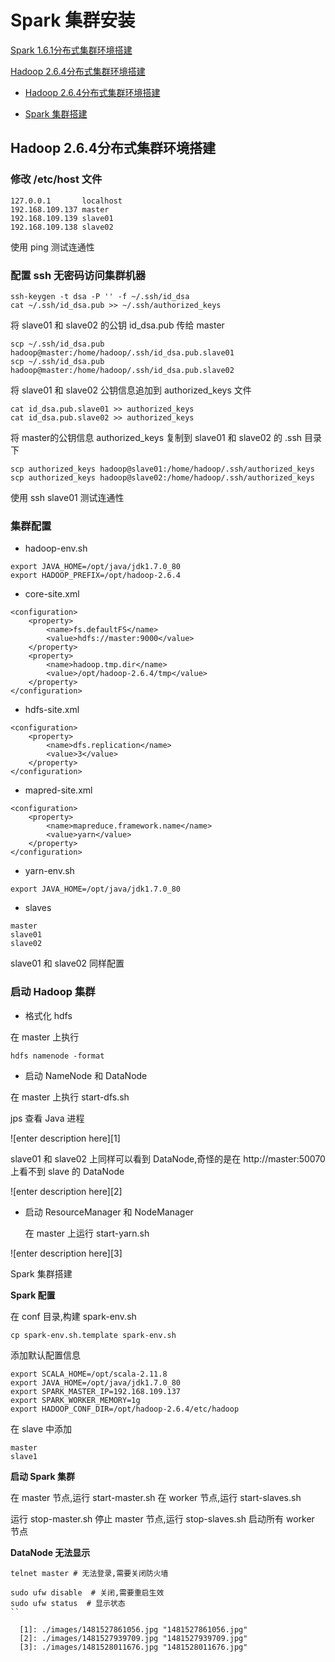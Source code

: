 #  Spark 集群安装


[Spark 1.6.1分布式集群环境搭建](https://my.oschina.net/jackieyeah/blog/659741)

[Hadoop 2.6.4分布式集群环境搭建](https://my.oschina.net/jackieyeah/blog/657750)

-  [Hadoop 2.6.4分布式集群环境搭建](#id1)


-  [Spark 集群搭建](#id2)


<h2 id='id1'>Hadoop 2.6.4分布式集群环境搭建</h2>

###  修改 /etc/host 文件

```
127.0.0.1       localhost
192.168.109.137 master
192.168.109.139 slave01
192.168.109.138 slave02
```

使用 ping 测试连通性


###  配置 ssh 无密码访问集群机器

```
ssh-keygen -t dsa -P '' -f ~/.ssh/id_dsa
cat ~/.ssh/id_dsa.pub >> ~/.ssh/authorized_keys
```
将 slave01 和 slave02 的公钥 id_dsa.pub 传给 master

```
scp ~/.ssh/id_dsa.pub hadoop@master:/home/hadoop/.ssh/id_dsa.pub.slave01
scp ~/.ssh/id_dsa.pub hadoop@master:/home/hadoop/.ssh/id_dsa.pub.slave02
```
将 slave01 和 slave02 公钥信息追加到 authorized_keys 文件

```
cat id_dsa.pub.slave01 >> authorized_keys
cat id_dsa.pub.slave02 >> authorized_keys
```
将 master的公钥信息 authorized_keys 复制到 slave01 和 slave02 的 .ssh 目录下

```
scp authorized_keys hadoop@slave01:/home/hadoop/.ssh/authorized_keys
scp authorized_keys hadoop@slave02:/home/hadoop/.ssh/authorized_keys
```

使用 ssh slave01 测试连通性


###  集群配置

- hadoop-env.sh

```
export JAVA_HOME=/opt/java/jdk1.7.0_80
export HADOOP_PREFIX=/opt/hadoop-2.6.4
```
- core-site.xml

```
<configuration>
    <property>
        <name>fs.defaultFS</name>
        <value>hdfs://master:9000</value>
    </property>
    <property>
        <name>hadoop.tmp.dir</name>
        <value>/opt/hadoop-2.6.4/tmp</value>
    </property>
</configuration>
```

-  hdfs-site.xml

```
<configuration>
    <property>
        <name>dfs.replication</name>
        <value>3</value>
    </property>
</configuration>
```

-  mapred-site.xml

```
<configuration>
    <property>
        <name>mapreduce.framework.name</name>
        <value>yarn</value>
    </property>
</configuration>
```

- yarn-env.sh

```
export JAVA_HOME=/opt/java/jdk1.7.0_80
```

- slaves

```
master
slave01
slave02
```

slave01 和 slave02 同样配置

###  启动 Hadoop 集群

-  格式化 hdfs

在 master 上执行

```
hdfs namenode -format
```
-  启动 NameNode 和 DataNode

在 master 上执行 start-dfs.sh

jps 查看 Java 进程

![enter description here][1]

slave01 和 slave02 上同样可以看到 DataNode,奇怪的是在 http://master:50070 上看不到 slave 的 DataNode

![enter description here][2]

- 启动 ResourceManager 和 NodeManager

	在 master 上运行 start-yarn.sh

![enter description here][3]


Spark 集群搭建

**Spark 配置**

在 conf 目录,构建 spark-env.sh

```
cp spark-env.sh.template spark-env.sh
```

添加默认配置信息

```
export SCALA_HOME=/opt/scala-2.11.8
export JAVA_HOME=/opt/java/jdk1.7.0_80
export SPARK_MASTER_IP=192.168.109.137
export SPARK_WORKER_MEMORY=1g
export HADOOP_CONF_DIR=/opt/hadoop-2.6.4/etc/hadoop
```
在 slave 中添加

```
master
slave1
```

**启动 Spark 集群**

在 master 节点,运行 start-master.sh
在 worker 节点,运行 start-slaves.sh

运行 stop-master.sh 停止 master 节点,运行 stop-slaves.sh 启动所有 worker 节点



**DataNode 无法显示**

```
telnet master # 无法登录,需要关闭防火墙

sudo ufw disable  # 关闭,需要重启生效
sudo ufw status  # 显示状态 
``

  [1]: ./images/1481527861056.jpg "1481527861056.jpg"
  [2]: ./images/1481527939709.jpg "1481527939709.jpg"
  [3]: ./images/1481528011676.jpg "1481528011676.jpg"
